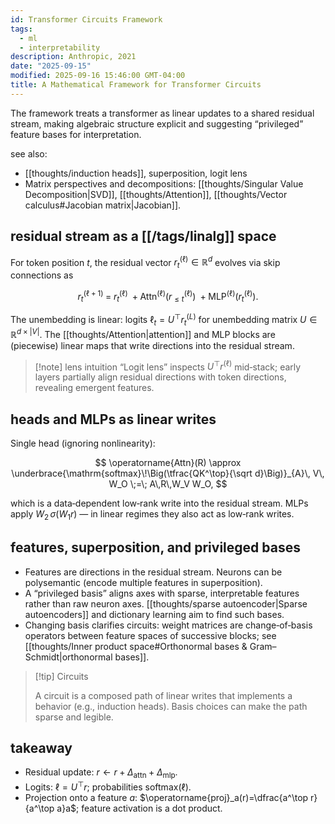 ```yaml
---
id: Transformer Circuits Framework
tags:
  - ml
  - interpretability
description: Anthropic, 2021
date: "2025-09-15"
modified: 2025-09-16 15:46:00 GMT-04:00
title: A Mathematical Framework for Transformer Circuits
---
```


The framework treats a transformer as linear updates to a shared residual stream, making algebraic structure explicit and suggesting “privileged” feature bases for interpretation.

see also:

- [[thoughts/induction heads]], superposition, logit lens
- Matrix perspectives and decompositions: [[thoughts/Singular Value Decomposition|SVD]], [[thoughts/Attention]], [[thoughts/Vector calculus#Jacobian matrix|Jacobian]].

## residual stream as a [[/tags/linalg]] space

For token position $t$, the residual vector $r^{(\ell)}_t\in\mathbb R^d$ evolves via skip connections as

$$
r^{(\ell+1)}_t \;=\; r^{(\ell)}_t \;+
\operatorname{Attn}^{(\ell)}(r^{(\ell)}_{\le t}) \;+
\operatorname{MLP}^{(\ell)}(r^{(\ell)}_t).
$$

The unembedding is linear: logits $\ell_t=U^\top r^{(L)}_t$ for unembedding matrix $U\in\mathbb R^{d\times |V|}$. The [[thoughts/Attention|attention]] and MLP blocks are (piecewise) linear maps that write directions into the residual stream.

> [!note] lens intuition
> “Logit lens” inspects $U^\top r^{(\ell)}$ mid‑stack; early layers partially align residual directions with token directions, revealing emergent features.

## heads and MLPs as linear writes

Single head (ignoring nonlinearity):

$$
\operatorname{Attn}(R) \approx \underbrace{\mathrm{softmax}\!\Big(\tfrac{QK^\top}{\sqrt d}\Big)}_{A}\, V\, W_O \;=\; A\,R\,W_V W_O,
$$

which is a data‑dependent low‑rank write into the residual stream. MLPs apply $W_2\,\sigma(W_1 r)$ — in linear regimes they also act as low‑rank writes.

## features, superposition, and privileged bases

- Features are directions in the residual stream. Neurons can be polysemantic (encode multiple features in superposition).
- A “privileged basis” aligns axes with sparse, interpretable features rather than raw neuron axes. [[thoughts/sparse autoencoder|Sparse autoencoders]] and dictionary learning aim to find such bases.
- Changing basis clarifies circuits: weight matrices are change‑of‑basis operators between feature spaces of successive blocks; see [[thoughts/Inner product space#Orthonormal bases & Gram–Schmidt|orthonormal bases]].

> [!tip] Circuits
>
> A circuit is a composed path of linear writes that implements a behavior (e.g., induction heads). Basis choices can make the path sparse and legible.

## takeaway

- Residual update: $r\leftarrow r + \Delta_{\text{attn}} + \Delta_{\text{mlp}}$.
- Logits: $\ell=U^\top r$; probabilities $\mathrm{softmax}(\ell)$.
- Projection onto a feature $a$: $\operatorname{proj}_a(r)=\dfrac{a^\top r}{a^\top a}a$; feature activation is a dot product.
